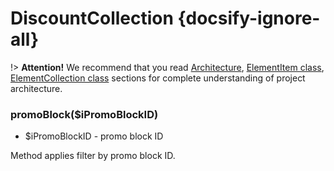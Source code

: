 # DiscountCollection {docsify-ignore-all}
      
!> **Attention!**  We recommend that you read [Architecture](home.md#architecture), [ElementItem class](item-class/item-class.md),
[ElementCollection class](collection-class/collection-class.md) sections for complete understanding of  project architecture.

### promoBlock($iPromoBlockID)
  * $iPromoBlockID - promo block ID

Method applies filter by promo block ID.
